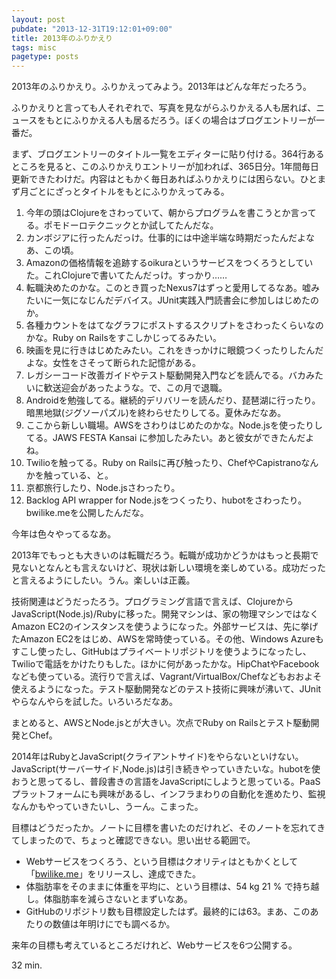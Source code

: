 ```yaml
---
layout: post
pubdate: "2013-12-31T19:12:01+09:00"
title: 2013年のふりかえり
tags: misc
pagetype: posts
---
```

2013年のふりかえり。ふりかえってみよう。2013年はどんな年だったろう。

ふりかえりと言っても人それぞれで、写真を見ながらふりかえる人も居れば、ニュースをもとにふりかえる人も居るだろう。ぼくの場合はブログエントリーが一番だ。

まず、ブログエントリーのタイトル一覧をエディターに貼り付ける。364行あるところを見ると、このふりかえりエントリーが加われば、365日分。1年間毎日更新できたわけだ。内容はともかく毎日あればふりかえりには困らない。ひとまず月ごとにざっとタイトルをもとにふりかえってみる。

1. 今年の頭はClojureをさわっていて、朝からプログラムを書こうとか言ってる。ポモドーロテクニックとか試してたんだな。
2. カンボジアに行ったんだっけ。仕事的には中途半端な時期だったんだよなあ、この頃。
3. Amazonの価格情報を追跡するoikuraというサービスをつくろうとしていた。これClojureで書いてたんだっけ。すっかり……
4. 転職決めたのかな。このとき買ったNexus7はずっと愛用してるなあ。嘘みたいに一気になじんだデバイス。JUnit実践入門読書会に参加しはじめたのか。
5. 各種カウントをはてなグラフにポストするスクリプトをさわったくらいなのかな。Ruby on Railsをすこしかじってるみたい。
6. 映画を見に行きはじめたみたい。これをきっかけに眼鏡つくったりしたんだよな。女性をさそって断られた記憶がある。
7. レガシーコード改善ガイドやテスト駆動開発入門などを読んでる。バカみたいに歓送迎会があったような。で、この月で退職。
8. Androidを勉強してる。継続的デリバリーを読んだり、琵琶湖に行ったり。暗黒地獄(ジグソーパズル)を終わらせたりしてる。夏休みだなあ。
9. ここから新しい職場。AWSをさわりはじめたのかな。Node.jsを使ったりしてる。JAWS FESTA Kansai に参加したみたい。あと彼女ができたんだよね。
10. Twilioを触ってる。Ruby on Railsに再び触ったり、ChefやCapistranoなんかを触っている、と。
11. 京都旅行したり、Node.jsさわったり。
12. Backlog API wrapper for Node.jsをつくったり、hubotをさわったり。bwilike.meを公開したんだな。

今年は色々やってるなあ。

2013年でもっとも大きいのは転職だろう。転職が成功かどうかはもっと長期で見ないとなんとも言えないけど、現状は新しい環境を楽しめている。成功だったと言えるようにしたい。うん。楽しいは正義。

技術関連はどうだったろう。プログラミング言語で言えば、ClojureからJavaScript(Node.js)/Rubyに移った。開発マシンは、家の物理マシンではなくAmazon EC2のインスタンスを使うようになった。外部サービスは、先に挙げたAmazon EC2をはじめ、AWSを常時使っている。その他、Windows Azureもすこし使ったし、GitHubはプライベートリポジトリを使うようになったし、Twilioで電話をかけたりもした。ほかに何があったかな。HipChatやFacebookなども使っている。流行りで言えば、Vagrant/VirtualBox/Chefなどもおおよそ使えるようになった。テスト駆動開発などのテスト技術に興味が沸いて、JUnitやらなんやらを試した。いろいろだなあ。

まとめると、AWSとNode.jsとが大きい。次点でRuby on Railsとテスト駆動開発とChef。

2014年はRubyとJavaScript(クライアントサイド)をやらないといけない。JavaScript(サーバーサイド,Node.js)は引き続きやっていきたいな。hubotを使おうと思ってるし、普段書きの言語をJavaScriptにしようと思っている。PaaSプラットフォームにも興味があるし、インフラまわりの自動化を進めたり、監視なんかもやっていきたいし、うーん。こまった。

目標はどうだったか。ノートに目標を書いたのだけれど、そのノートを忘れてきてしまったので、ちょっと確認できない。思い出せる範囲で。

- Webサービスをつくろう、という目標はクオリティはともかくとして「[bwilike.me][]」をリリースし、達成できた。
- 体脂肪率をそのままに体重を平均に、という目標は、54 kg 21 % で持ち越し。体脂肪率を減らさないとまずいなあ。
- GitHubのリポジトリ数も目標設定したはず。最終的には63。まあ、このあたりの数値は年明けにでも調べるか。

来年の目標も考えているところだけれど、Webサービスを6つ公開する。

32 min.

[bwilike.me]: http://bwilike.me/
